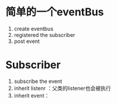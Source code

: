 # 简单的一个eventBus
1. create eventbus
2. registered the subscriber
3. post event

# Subscriber
1. subscribe the event
1. inherit listenr ：父类的listener也会被执行
3. inherit event：

